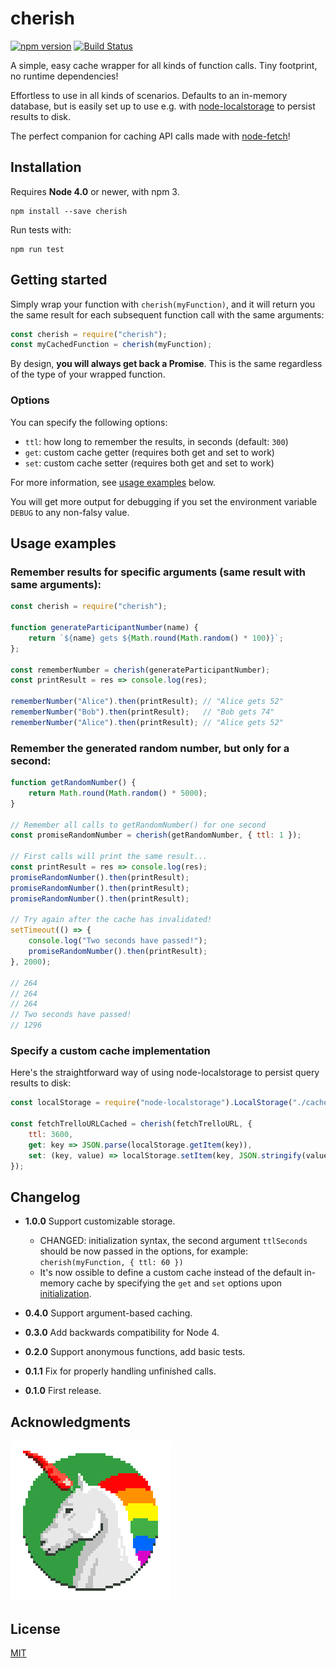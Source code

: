 # cherish

[![npm version](https://badge.fury.io/js/cherish.svg)](http://badge.fury.io/js/cherish) [![Build Status](https://travis-ci.org/mieky/cherish.svg?branch=master)](https://travis-ci.org/mieky/cherish)

A simple, easy cache wrapper for all kinds of function calls. Tiny footprint, no runtime dependencies!

Effortless to use in all kinds of scenarios. Defaults to an in-memory database, but is easily set up to use e.g. with [node-localstorage](https://github.com/lmaccherone/node-localstorage) to persist results to disk.

The perfect companion for caching API calls made with [node-fetch](https://github.com/bitinn/node-fetch)!

## Installation

Requires **Node 4.0** or newer, with npm 3.

```
npm install --save cherish
```

Run tests with:

```
npm run test
```

## Getting started

Simply wrap your function with `cherish(myFunction)`, and it will return you the same result for each subsequent function call with the same arguments:

```js
const cherish = require("cherish");
const myCachedFunction = cherish(myFunction);
```

By design, **you will always get back a Promise**. This is the same regardless of the type of your wrapped function.

### Options

You can specify the following options:

- `ttl`: how long to remember the results, in seconds (default: `300`)
- `get`: custom cache getter (requires both get and set to work)
- `set`: custom cache setter (requires both get and set to work)

For more information, see [usage examples](#usage-examples) below.

You will get more output for debugging if you set the environment variable `DEBUG` to any non-falsy value.

## Usage examples

### Remember results for specific arguments (same result with same arguments):

```js
const cherish = require("cherish");

function generateParticipantNumber(name) {
    return `${name} gets ${Math.round(Math.random() * 100)}`;
};

const rememberNumber = cherish(generateParticipantNumber);
const printResult = res => console.log(res);

rememberNumber("Alice").then(printResult); // "Alice gets 52"
rememberNumber("Bob").then(printResult);   // "Bob gets 74"
rememberNumber("Alice").then(printResult); // "Alice gets 52"
```

### Remember the generated random number, but only for a second:

```js
function getRandomNumber() {
    return Math.round(Math.random() * 5000);
}

// Remember all calls to getRandomNumber() for one second
const promiseRandomNumber = cherish(getRandomNumber, { ttl: 1 });

// First calls will print the same result...
const printResult = res => console.log(res);
promiseRandomNumber().then(printResult);
promiseRandomNumber().then(printResult);
promiseRandomNumber().then(printResult);

// Try again after the cache has invalidated!
setTimeout(() => {
    console.log("Two seconds have passed!");
    promiseRandomNumber().then(printResult);
}, 2000);

// 264
// 264
// 264
// Two seconds have passed!
// 1296
```

### Specify a custom cache implementation

Here's the straightforward way of using node-localstorage to persist query results to disk:

```js
const localStorage = require("node-localstorage").LocalStorage("./cache");

const fetchTrelloURLCached = cherish(fetchTrelloURL, {
    ttl: 3600,
    get: key => JSON.parse(localStorage.getItem(key)),
    set: (key, value) => localStorage.setItem(key, JSON.stringify(value))
});
```


## Changelog

- **1.0.0** Support customizable storage.
    - CHANGED: initialization syntax, the second argument `ttlSeconds` should be now passed in the options, for example: `cherish(myFunction, { ttl: 60 })`
    - It's now ossible to define a custom cache instead of the default in-memory cache by specifying the `get` and `set` options upon [initialization](#options).

- **0.4.0** Support argument-based caching.
- **0.3.0** Add backwards compatibility for Node 4.
- **0.2.0** Support anonymous functions, add basic tests.
- **0.1.1** Fix for properly handling unfinished calls.
- **0.1.0** First release.

## Acknowledgments

[![chilicorn](chilicorn.png)](http://futurice.com/blog/sponsoring-free-time-open-source-activities)

## License

[MIT](https://github.com/mieky/cherish/blob/master/LICENSE)
